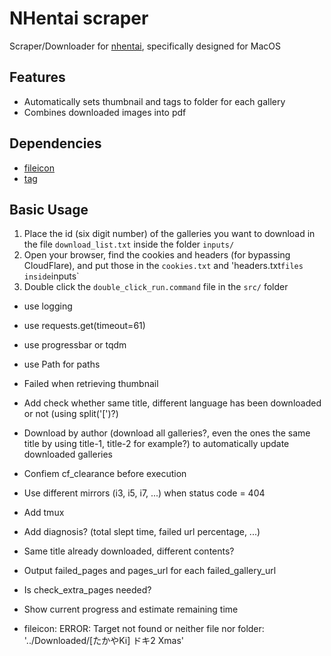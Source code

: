 # NHentai scraper
Scraper/Downloader for [nhentai](https://nhentai.net), specifically designed for MacOS

## Features
- Automatically sets thumbnail and tags to folder for each gallery
- Combines downloaded images into pdf

## Dependencies
- [fileicon](https://github.com/mklement0/fileicon)
- [tag](https://github.com/jdberry/tag)

## Basic Usage
1. Place the id (six digit number) of the galleries you want to download in the file `download_list.txt` inside the folder `inputs/`
2. Open your browser, find the cookies and headers (for bypassing CloudFlare), and put those in the `cookies.txt` and 'headers.txt` files inside `inputs`
3. Double click the `double_click_run.command` file in the `src/` folder

- use logging
- use requests.get(timeout=61)
- use progressbar or tqdm
- use Path for paths
- Failed when retrieving thumbnail
- Add check whether same title, different language has been downloaded or not (using split('[')?)
- Download by author (download all galleries?, even the ones the same title by using title-1, title-2 for example?) to automatically update downloaded galleries

- Confiem cf_clearance before execution
- Use different mirrors (i3, i5, i7, ...) when status code = 404
- Add tmux
- Add diagnosis? (total slept time, failed url percentage, ...)
- Same title already downloaded, different contents?
- Output failed_pages and pages_url for each failed_gallery_url
- Is check_extra_pages needed?
- Show current progress and estimate remaining time

- fileicon: ERROR: Target not found or neither file nor folder: '../Downloaded/[たかやKi] ドキ2 Xmas'
